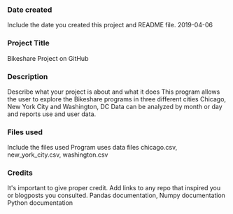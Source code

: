 ### Date created
Include the date you created this project and README file.
2019-04-06

### Project Title
Bikeshare Project on GitHub

### Description
Describe what your project is about and what it does
This program allows the user to explore the Bikeshare programs in three different cities
Chicago, New York City and Washington, DC
Data can be analyzed by month or day and reports use and user data.

### Files used
Include the files used
Program uses data files chicago.csv, new_york_city.csv, washington.csv

### Credits
It's important to give proper credit. Add links to any repo that inspired you or blogposts you consulted.
Pandas documentation,
Numpy documentation
Python documentation
